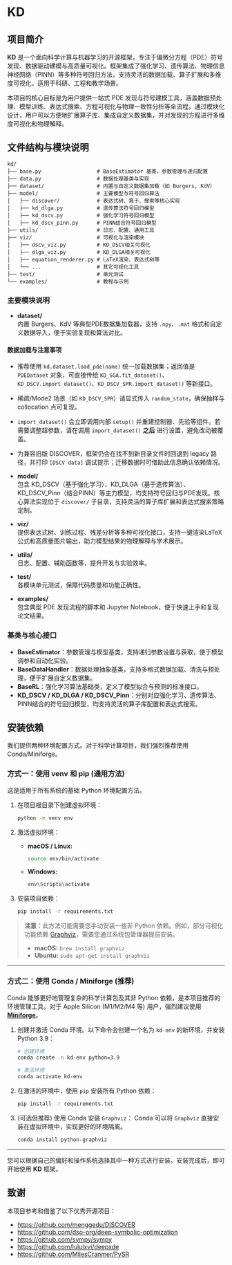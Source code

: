 
# KD

## 项目简介

**KD** 是一个面向科学计算与机器学习的开源框架，专注于偏微分方程（PDE）符号发现、数据驱动建模与高质量可视化。框架集成了强化学习、遗传算法、物理信息神经网络（PINN）等多种符号回归方法，支持灵活的数据加载、算子扩展和多维度可视化，适用于科研、工程和教学场景。

本项目的核心目标是为用户提供一站式 PDE 发现与符号建模工具，涵盖数据预处理、模型训练、表达式搜索、方程可视化与物理一致性分析等全流程。通过模块化设计，用户可以方便地扩展算子库、集成自定义数据集，并对发现的方程进行多维度可视化和物理解释。

## 文件结构与模块说明

```
kd/
├── base.py                  # BaseEstimator 基类，参数管理与递归配置
├── data.py                  # 数据处理基类与实现
├── dataset/                 # 内置与自定义数据集加载（如 Burgers, KdV）
├── model/                   # 主要模型与符号回归算法
│   ├── discover/            # 表达式树、算子、搜索等核心实现
│   ├── kd_dlga.py           # 遗传算法符号回归模型
│   ├── kd_dscv.py           # 强化学习符号回归模型
│   ├── kd_dscv_pinn.py      # PINN结合符号回归模型
├── utils/                   # 日志、配置、通用工具
├── viz/                     # 可视化与渲染模块
│   ├── dscv_viz.py          # KD_DSCV相关可视化
│   ├── dlga_viz.py          # KD_DLGA相关可视化
│   ├── equation_renderer.py # LaTeX渲染、表达式树等
│   └── ...                  # 其它可视化工具
├── test/                    # 单元测试
└── examples/                # 教程与示例
```

### 主要模块说明

- **dataset/**  
  内置 Burgers、KdV 等典型PDE数据集加载器，支持 `.npy`、`.mat` 格式和自定义数据导入，便于实验复现和算法对比。

#### 数据加载与注意事项
- 推荐使用 `kd.dataset.load_pde(name)` 统一加载数据集；返回值是 `PDEDataset` 对象，可直接传给 `KD_SGA.fit_dataset()`、`KD_DSCV.import_dataset()`、`KD_DSCV_SPR.import_dataset()` 等新接口。
- 稀疏/Mode2 场景（如 `KD_DSCV_SPR`）请显式传入 `random_state`，确保抽样与 collocation 点可复现。
- `import_dataset()` 会立即调用内部 `setup()` 并重建控制器、先验等组件。若需要调整超参数，请在调用 `import_dataset()` **之后** 进行设置，避免改动被覆盖。
- 为兼容旧版 DISCOVER，框架仍会在找不到新目录文件时回退到 legacy 路径，并打印 `[DSCV data]` 调试提示；迁移数据时可借助此信息确认依赖情况。

- **model/**  
  包含 KD_DSCV（基于强化学习）、KD_DLGA（基于遗传算法）、KD_DSCV_Pinn（结合PINN）等主力模型，均支持符号回归与PDE发现。核心算法实现位于 `discover/` 子目录，支持灵活的算子库扩展和表达式搜索策略定制。

- **viz/**  
  提供表达式树、训练过程、残差分析等多种可视化接口，支持一键渲染LaTeX公式和高质量图片输出，助力模型结果的物理解释与学术展示。

- **utils/**  
  日志、配置、辅助函数等，提升开发与实验效率。

- **test/**  
  各模块单元测试，保障代码质量和功能正确性。

- **examples/**  
  包含典型 PDE 发现流程的脚本和 Jupyter Notebook，便于快速上手和复现论文结果。

### 基类与核心接口

- **BaseEstimator**：参数管理与模型基类，支持递归参数设置与获取，便于模型调参和自动化实验。
- **BaseDataHandler**：数据处理抽象基类，支持多格式数据加载、清洗与预处理，便于扩展自定义数据集。
- **BaseRL**：强化学习算法基础类，定义了模型拟合与预测的标准接口。
- **KD_DSCV / KD_DLGA / KD_DSCV_Pinn**：分别对应强化学习、遗传算法、PINN结合的符号回归模型，均支持灵活的算子库配置和表达式搜索。

## 安装依赖

我们提供两种环境配置方式。对于科学计算项目，我们强烈推荐使用 Conda/Miniforge。

### 方式一：使用 venv 和 pip (通用方法)

这是适用于所有系统的基础 Python 环境配置方法。

1.  在项目根目录下创建虚拟环境：
    ```bash
    python -m venv env
    ```

2.  激活虚拟环境：
    * **macOS / Linux:**
        ```bash
        source env/bin/activate
        ```
    * **Windows:**
        ```bash
        env\Scripts\activate
        ```

3.  安装项目依赖：
    ```bash
    pip install -r requirements.txt
    ```

> **注意**：此方法可能需要您手动安装一些非 Python 依赖。例如，部分可视化功能依赖 [Graphviz](https://graphviz.gitlab.io/)，需要您通过系统包管理器提前安装。
>
> * **macOS:** `brew install graphviz`
> * **Ubuntu:** `sudo apt-get install graphviz`

---

### 方式二：使用 Conda / Miniforge (推荐)

Conda 能够更好地管理复杂的科学计算包及其非 Python 依赖，是本项目推荐的环境管理工具。对于 Apple Silicon (M1/M2/M4 等) 用户，强烈建议使用 [**Miniforge**](https://github.com/conda-forge/miniforge)。

1.  创建并激活 Conda 环境。以下命令会创建一个名为 `kd-env` 的新环境，并安装 Python 3.9：
    ```bash
    # 创建环境
    conda create -n kd-env python=3.9

    # 激活环境
    conda activate kd-env
    ```

2.  在激活的环境中，使用 `pip` 安装所有 Python 依赖：
    ```bash
    pip install -r requirements.txt
    ```

3.  (可选但推荐) 使用 Conda 安装 `Graphviz`：
    Conda 可以将 `Graphviz` 直接安装在虚拟环境中，实现更好的环境隔离。
    ```bash
    conda install python-graphviz
    ```

---

您可以根据自己的偏好和操作系统选择其中一种方式进行安装。安装完成后，即可开始使用 **KD** 框架。

## 致谢

本项目参考和借鉴了以下优秀开源项目：
- https://github.com/menggedu/DISCOVER
- https://github.com/dso-org/deep-symbolic-optimization
- https://github.com/sympy/sympy
- https://github.com/lululxvi/deepxde
- https://github.com/MilesCranmer/PySR
